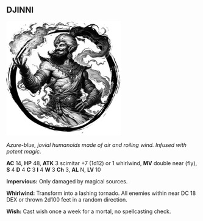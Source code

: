 ## DJINNI

![](images/djinni.webp)

_Azure-blue, jovial humanoids made of air and roiling wind. Infused with potent magic._

**AC** 14, **HP** 48, **ATK** 3 scimitar +7 (1d12) or 1 whirlwind, **MV** double near (fly), **S** 4 **D** 4 **C** 3 **I** 4 **W** 3 **Ch** 3, **AL** N, **LV** 10

**Impervious:** Only damaged by magical sources.

**Whirlwind:** Transform into a lashing tornado. All enemies within near DC 18 DEX or thrown 2d100 feet in a random direction.

**Wish:** Cast wish once a week for a mortal, no spellcasting check.

